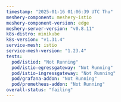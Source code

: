 ```yaml
---
timestamp: "2025-01-16 01:06:39 UTC Thu"
meshery-component: meshery-istio
meshery-component-version: edge
meshery-server-version: "v0.8.11"
k8s-distro: minikube
k8s-version: "v1.31.4"
service-mesh: istio
service-mesh-version: "1.23.4"
tests:
  pod/istiod: "Not Running"
  pod/istio-egressgateway: "Not Running"
  pod/istio-ingressgateway: "Not Running"
  pod/grafana-addon: "Not Running"
  pod/prometheus-addon: "Not Running"
overall-status: "failing"
---
```


